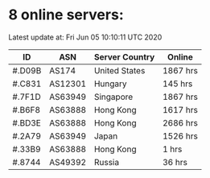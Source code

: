 # 8 online servers:

Latest update at: Fri Jun 05 10:10:11 UTC 2020

| ID | ASN | Server Country | Online |
| -- | --- | -------------- | ------ |
| #.D09B | AS174 | United States | 1867 hrs |
| #.C831 | AS12301 | Hungary | 145 hrs |
| #.7F1D | AS63949 | Singapore | 1867 hrs |
| #.B6F8 | AS63888 | Hong Kong | 1617 hrs |
| #.BD3E | AS63888 | Hong Kong | 2686 hrs |
| #.2A79 | AS63949 | Japan | 1526 hrs |
| #.33B9 | AS63888 | Hong Kong | 1 hrs |
| #.8744 | AS49392 | Russia | 36 hrs |

